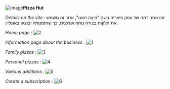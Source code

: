 ![image](https://github.com/Meital2424/PizzaHutProject/assets/144711573/da82e4c3-9a53-4edf-8a91-c034816b572d)**Pizza Hut**

*Details on the site :* 
                                        זהו אתר דמה של עסק פיצריה בשם "פיצה האט", אתר זה משמש את הלקוח בצורה נוחה ועדכנית, כך שהזמנותיו יבוצעו באונליין.

*Home page :*
![2](https://github.com/Meital2424/PizzaHutProject/assets/144711573/c1a1efac-57e2-470f-ae21-d8ad97f83d46)


*Information page about the business :*
![1](https://github.com/Meital2424/PizzaHutProject/assets/144711573/8afba2a0-8d6f-41be-aff9-0187e325a028)

*Family pizzas :*
![3](https://github.com/Meital2424/PizzaHutProject/assets/144711573/9d9cb9c8-ebbf-4162-b71a-800cdb612063)

*Personal pizzas :*
![4](https://github.com/Meital2424/PizzaHutProject/assets/144711573/51cf0013-4905-40ed-8062-607e75949b8f)

*Various additions :*
![5](https://github.com/Meital2424/PizzaHutProject/assets/144711573/4f683371-afe5-410e-b031-1a5f26df0c24)

*Create a subscription :*
![6](https://github.com/Meital2424/PizzaHutProject/assets/144711573/891f5f33-32e1-48c5-a0a1-4ecb7f41d016)




